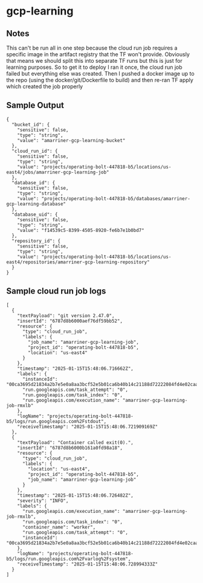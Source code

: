 # gcp-learning

## Notes

This can't be run all in one step because the cloud run job requires a specific
image in the artifact registry that the TF won't provide. Obviously that means
we should split this into separate TF runs but this is just for learning purposes.
So to get it to deploy I ran it once, the cloud run job failed but everything
else was created. Then I pushed a docker image up to the repo (using the
docker/git/Dockerfile to build) and then re-ran TF apply which created the job properly

## Sample Output

``` Context:json
{
  "bucket_id": {
    "sensitive": false,
    "type": "string",
    "value": "amarriner-gcp-learning-bucket"
  },
  "cloud_run_id": {
    "sensitive": false,
    "type": "string",
    "value": "projects/operating-bolt-447818-b5/locations/us-east4/jobs/amarriner-gcp-learning-job"
  },
  "database_id": {
    "sensitive": false,
    "type": "string",
    "value": "projects/operating-bolt-447818-b5/databases/amarriner-gcp-learning-database"
  },
  "database_uid": {
    "sensitive": false,
    "type": "string",
    "value": "f14539c5-8399-4505-8920-fe6b7e1b0bd7"
  },
  "repository_id": {
    "sensitive": false,
    "type": "string",
    "value": "projects/operating-bolt-447818-b5/locations/us-east4/repositories/amarriner-gcp-learning-repository"
  }
}
```

## Sample cloud run job logs

``` Context: json
[
  {
    "textPayload": "git version 2.47.0",
    "insertId": "6787d8b6000aef76df59bb52",
    "resource": {
      "type": "cloud_run_job",
      "labels": {
        "job_name": "amarriner-gcp-learning-job",
        "project_id": "operating-bolt-447818-b5",
        "location": "us-east4"
      }
    },
    "timestamp": "2025-01-15T15:48:06.716662Z",
    "labels": {
      "instanceId": "00ca3695d21834a2b7e5e0a8aa3bcf52e5b01ca6b40b14c21188d72222084fd4e02caa9d03b5f247efe3d997d0c1b023a1b8a835934fc79dba3e9a9b7a157e9ccfc3e190",
      "run.googleapis.com/task_attempt": "0",
      "run.googleapis.com/task_index": "0",
      "run.googleapis.com/execution_name": "amarriner-gcp-learning-job-rmxlb"
    },
    "logName": "projects/operating-bolt-447818-b5/logs/run.googleapis.com%2Fstdout",
    "receiveTimestamp": "2025-01-15T15:48:06.721909169Z"
  },
  {
    "textPayload": "Container called exit(0).",
    "insertId": "6787d8b6000b161a0fd98a18",
    "resource": {
      "type": "cloud_run_job",
      "labels": {
        "location": "us-east4",
        "project_id": "operating-bolt-447818-b5",
        "job_name": "amarriner-gcp-learning-job"
      }
    },
    "timestamp": "2025-01-15T15:48:06.726482Z",
    "severity": "INFO",
    "labels": {
      "run.googleapis.com/execution_name": "amarriner-gcp-learning-job-rmxlb",
      "run.googleapis.com/task_index": "0",
      "container_name": "worker",
      "run.googleapis.com/task_attempt": "0",
      "instanceId": "00ca3695d21834a2b7e5e0a8aa3bcf52e5b01ca6b40b14c21188d72222084fd4e02caa9d03b5f247efe3d997d0c1b023a1b8a835934fc79dba3e9a9b7a157e9ccfc3e190"
    },
    "logName": "projects/operating-bolt-447818-b5/logs/run.googleapis.com%2Fvarlog%2Fsystem",
    "receiveTimestamp": "2025-01-15T15:48:06.728994333Z"
  }
]
```


